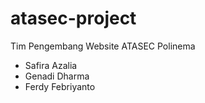 # atasec-project

Tim Pengembang Website ATASEC Polinema
- Safira Azalia
- Genadi Dharma
- Ferdy Febriyanto
